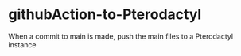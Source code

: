 # githubAction-to-Pterodactyl
When a commit to main is made, push the main files to a Pterodactyl instance
